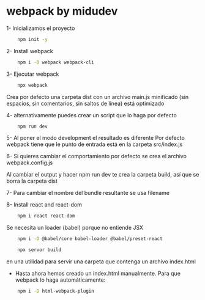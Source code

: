 # webpack by midudev

1- Inicializamos el proyecto

```bash
    npm init -y
```

2- Install webpack

```bash
    npm i -D webpack webpack-cli
```

3- Ejecutar webpack

```bash
    npx webpack
```

Crea por defecto una carpeta dist con un archivo main.js minificado (sin espacios, sin comentarios, sin saltos de línea) está optimizado

4- alternativamente puedes crear un script que lo haga por defecto

```bash
    npm run dev
```

5- Al poner el modo development el resultado es diferente
Por defecto webpack tiene que le punto de entrada está en la carpeta src/index.js

6- Si quieres cambiar el comportamiento por defecto se crea el archivo webpack.config.js

Al cambiar el output y hacer npm run dev te crea la carpeta build, así que se borra la carpeta dist

7- Para cambiar el nombre del bundle resultante se usa filename

8- Install react and react-dom

```bash
    npm i react react-dom
```

Se necesita un loader (babel) porque no entiende JSX

```bash
    npm i -D @babel/core babel-loader @babel/preset-react
```

```bash
    npx servor build
```

en una utilidad para servir una carpeta que contenga un archivo index.html

-   Hasta ahora hemos creado un index.html manualmente. Para que webpack lo haga automáticamente:

```bash
    npm i -D html-webpack-plugin
```
